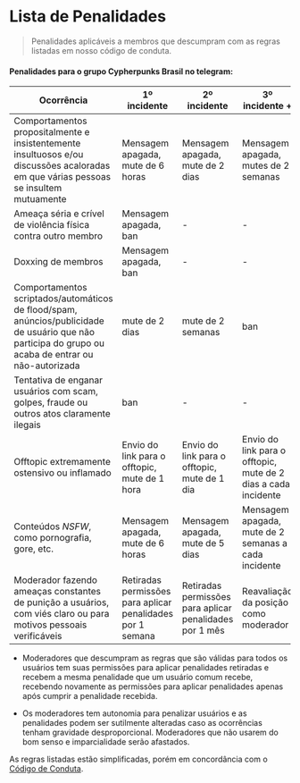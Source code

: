 # Lista de Penalidades

>Penalidades aplicáveis a membros que descumpram com as regras listadas em nosso código de conduta.

#### Penalidades para o grupo Cypherpunks Brasil no telegram:

| Ocorrência | 1º incidente | 2º incidente | 3º incidente + |
|------------|--------------|--------------|----------------|
| Comportamentos propositalmente e insistentemente insultuosos e/ou discussões acaloradas em que várias pessoas se insultem mutuamente | Mensagem apagada, mute de 6 horas | Mensagem apagada, mute de 2 dias | Mensagem apagada, mutes de 2 semanas |
| Ameaça séria e crível de violência física contra outro membro | Mensagem apagada, ban | - | - |
| Doxxing de membros | Mensagem apagada, ban | - | - |
| Comportamentos scriptados/automáticos de flood/spam, anúncios/publicidade de usuário que não participa do grupo ou acaba de entrar ou não-autorizada | mute de 2 dias | mute de 2 semanas | ban |
| Tentativa de enganar usuários com scam, golpes, fraude ou outros atos claramente ilegais | ban | - | - |
| Offtopic extremamente ostensivo ou inflamado | Envio do link para o offtopic, mute de 1 hora | Envio do link para o offtopic, mute de 1 dia | Envio do link para o offtopic, mute de 2 dias a cada incidente |
| Conteúdos _NSFW_, como pornografia, gore, etc. | Mensagem apagada, mute de 6 horas | Mensagem apagada, mute de 5 dias | Mensagem apagada, mute de 2 semanas a cada incidente |
| Moderador fazendo ameaças constantes de punição a usuários, com viés claro ou para motivos pessoais verificáveis | Retiradas permissões para aplicar penalidades por 1 semana| Retiradas permissões para aplicar penalidades por 1 mês | Reavaliação da posição como moderador |

- Moderadores que descumpram as regras que são válidas para todos os usuários tem suas permissões para aplicar penalidades retiradas e recebem a mesma penalidade que um usuário comum recebe, recebendo novamente as permissões para aplicar penalidades apenas após cumprir a penalidade recebida.

- Os moderadores tem autonomia para penalizar usuários e as penalidades podem ser sutilmente alteradas caso as ocorrências tenham gravidade desproporcional. Moderadores que não usarem do bom senso e imparcialidade serão afastados.

As regras listadas estão simplificadas, porém em concordância com o [Código de Conduta](https://github.com/cypherpunksbr/comunidade/blob/main/CODE_OF_CONDUCT.md).
